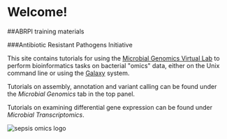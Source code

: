 # Welcome!

##ABRPI training materials

###Antibiotic Resistant Pathogens Initiative

This site contains tutorials for using the
[Microbial Genomics Virtual Lab](http:/genome.edu.au/) to perform bioinformatics
tasks on bacterial "omics" data, either on the Unix command line or using
the [Galaxy](http://galaxyproject.org/) system.

Tutorials on assembly, annotation and variant calling can be found under the *Microbial Genomics* tab in the top panel.

<!-- Tutorials on assembly using PacBio reads can be found under *Advanced Microbial Genomics*. -->

Tutorials on examining differential gene expression can be found under *Microbial Transcriptomics*.


![sepsis omics logo](media/logos/omics.png)
